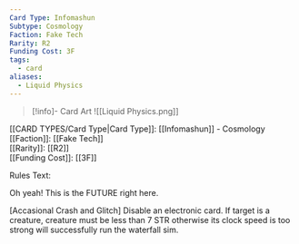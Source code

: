 ```yaml
---
Card Type: Infomashun
Subtype: Cosmology
Faction: Fake Tech
Rarity: R2
Funding Cost: 3F
tags:
  - card
aliases:
  - Liquid Physics
---
```

> [!info]- Card Art
> ![[Liquid Physics.png]]

[[CARD TYPES/Card Type|Card Type]]: [[Infomashun]] - Cosmology  
[[Faction]]: [[Fake Tech]]  
[[Rarity]]: [[R2]]  
[[Funding Cost]]: [[3F]]  

Rules Text:  

Oh yeah! This is the FUTURE right here.  

[Accasional Crash and Glitch] Disable an electronic card. If target is a creature, creature must be less than 7 STR otherwise its clock speed is too strong will successfully run the waterfall sim.  